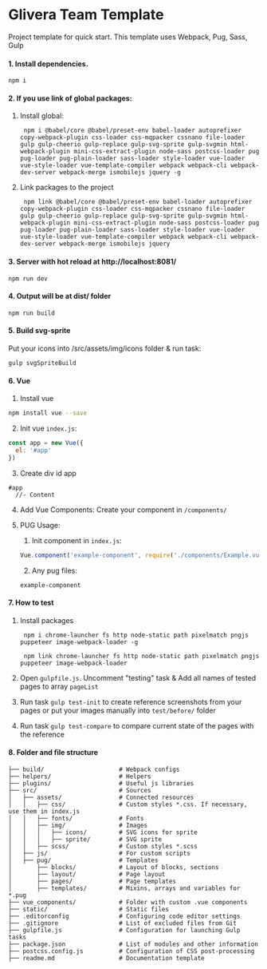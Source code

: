 # Glivera Team Template
Project template for quick start. This template uses Webpack, Pug, Sass, Gulp

#### 1. Install dependencies.

    npm i

#### 2. If you use link of global packages:  
1. Install global:

        npm i @babel/core @babel/preset-env babel-loader autoprefixer copy-webpack-plugin css-loader css-mqpacker cssnano file-loader gulp gulp-cheerio gulp-replace gulp-svg-sprite gulp-svgmin html-webpack-plugin mini-css-extract-plugin node-sass postcss-loader pug pug-loader pug-plain-loader sass-loader style-loader vue-loader vue-style-loader vue-template-compiler webpack webpack-cli webpack-dev-server webpack-merge ismobilejs jquery -g  

2. Link packages to the project  

        npm link @babel/core @babel/preset-env babel-loader autoprefixer copy-webpack-plugin css-loader css-mqpacker cssnano file-loader gulp gulp-cheerio gulp-replace gulp-svg-sprite gulp-svgmin html-webpack-plugin mini-css-extract-plugin node-sass postcss-loader pug pug-loader pug-plain-loader sass-loader style-loader vue-loader vue-style-loader vue-template-compiler webpack webpack-cli webpack-dev-server webpack-merge ismobilejs jquery

#### 3. Server with hot reload at http://localhost:8081/

    npm run dev

#### 4. Output will be at dist/ folder

    npm run build

#### 5. Build svg-sprite

Put your icons into /src/assets/img/icons folder & run task:

    gulp svgSpriteBuild

#### 6. Vue
1. Install vue
``` bash
npm install vue --save
```
2. Init vue `index.js`:
``` js
const app = new Vue({
  el: '#app'
})
```
3. Create div id app
``` pug
#app
  //- Content
```
4. Add Vue Components:
Create your component in `/components/`

5. PUG Usage:
	1. Init component in `index.js`:
	``` js
	Vue.component('example-component', require('./components/Example.vue').default)
	```
	2. Any pug files:
	``` pug
	example-component
	```

#### 7. How to test

1. Install packages

        npm i chrome-launcher fs http node-static path pixelmatch pngjs puppeteer image-webpack-loader -g

        npm link chrome-launcher fs http node-static path pixelmatch pngjs puppeteer image-webpack-loader

2. Open `gulpfile.js`. Uncomment "testing" task & Add all names of tested pages to array `pageList` 

3. Run task `gulp test-init` to create reference screenshots from your pages or put your images manually into `test/before/` folder

4. Run task `gulp test-compare` to compare current state of the pages with the reference

#### 8. Folder and file structure
```
├── build/                     # Webpack configs
├── helpers/                   # Helpers
├── plugins/                   # Useful js libraries
├── src/                       # Sources
│   ├── assets/                # Connected resources
│   │   ├── css/               # Custom styles *.css. If necessary, use them in index.js
│   │   ├── fonts/             # Fonts
│   │   ├── img/               # Images
│   │   │   ├── icons/         # SVG icons for sprite
│   │   │   ├── sprite/        # SVG sprite
│   │   ├── scss/              # Custom styles *.scss
│   ├── js/                    # For custom scripts
│   ├── pug/                   # Templates
│       ├── blocks/            # Layout of blocks, sections
│       ├── layout/            # Page layout
│       ├── pages/             # Page templates
│       ├── templates/         # Mixins, arrays and variables for *.pug
├── vue_components/            # Folder with custom .vue components
├── static/                    # Static files
├── .editorconfig              # Configuring code editor settings
├── .gitignore                 # List of excluded files from Git
├── gulpfile.js                # Configuration for launching Gulp tasks
├── package.json               # List of modules and other information
├── postcss.config.js          # Configuration of CSS post-processing
├── readme.md                  # Documentation template
```

